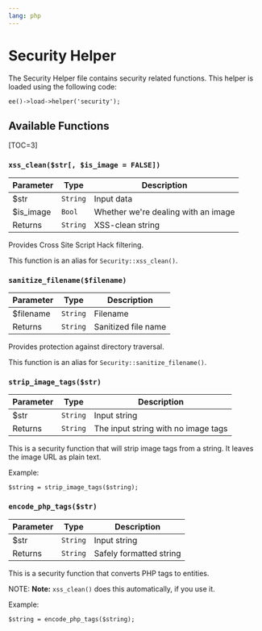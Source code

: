 ```yaml
---
lang: php
---
```


<!--
    This source file is part of the open source project
    ExpressionEngine User Guide (https://github.com/ExpressionEngine/ExpressionEngine-User-Guide)

    @link      https://expressionengine.com/
    @copyright Copyright (c) 2003-2020, Packet Tide, LLC (https://packettide.com)
    @license   https://expressionengine.com/license Licensed under Apache License, Version 2.0
-->

# Security Helper

The Security Helper file contains security related functions. This helper is loaded using the following code:

    ee()->load->helper('security');

## Available Functions

[TOC=3]

### `xss_clean($str[, $is_image = FALSE])`

| Parameter  | Type     | Description                         |
| ---------- | -------- | ----------------------------------- |
| \$str      | `String` | Input data                          |
| \$is_image | `Bool`   | Whether we're dealing with an image |
| Returns    | `String` | XSS-clean string                    |

Provides Cross Site Script Hack filtering.

This function is an alias for `Security::xss_clean()`.

### `sanitize_filename($filename)`

| Parameter  | Type     | Description         |
| ---------- | -------- | ------------------- |
| \$filename | `String` | Filename            |
| Returns    | `String` | Sanitized file name |

Provides protection against directory traversal.

This function is an alias for `Security::sanitize_filename()`.

### `strip_image_tags($str)`

| Parameter | Type     | Description                         |
| --------- | -------- | ----------------------------------- |
| \$str     | `String` | Input string                        |
| Returns   | `String` | The input string with no image tags |

This is a security function that will strip image tags from a string. It leaves the image URL as plain text.

Example:

    $string = strip_image_tags($string);

### `encode_php_tags($str)`

| Parameter | Type     | Description             |
| --------- | -------- | ----------------------- |
| \$str     | `String` | Input string            |
| Returns   | `String` | Safely formatted string |

This is a security function that converts PHP tags to entities.

NOTE: **Note:** `xss_clean()` does this automatically, if you use it.

Example:

    $string = encode_php_tags($string);

